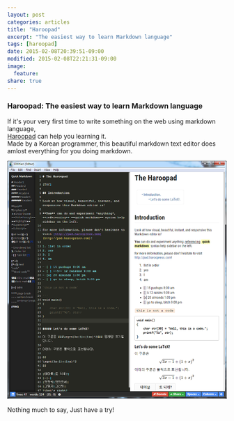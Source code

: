```yaml
---
layout: post
categories: articles
title: "Haroopad"
excerpt: "The easiest way to learn Markdown language"
tags: [haroopad]
date: 2015-02-08T20:39:51-09:00
modified: 2015-02-08T22:21:31-09:00
image:
  feature:
share: true
---
```


### Haroopad: The easiest way to learn Markdown language

If it's your very first time to write something on the web using markdown language,  
[Haroopad](http://pad.haroopress.com/) can help you learning it.  
Made by a Korean programmer, this beautiful markdown text editor does amlost everything for you doing markdown.

![Quick look of Haroopad interface](images/20150208_haroopad/haroopad.png)

Nothing much to say, Just have a try!

